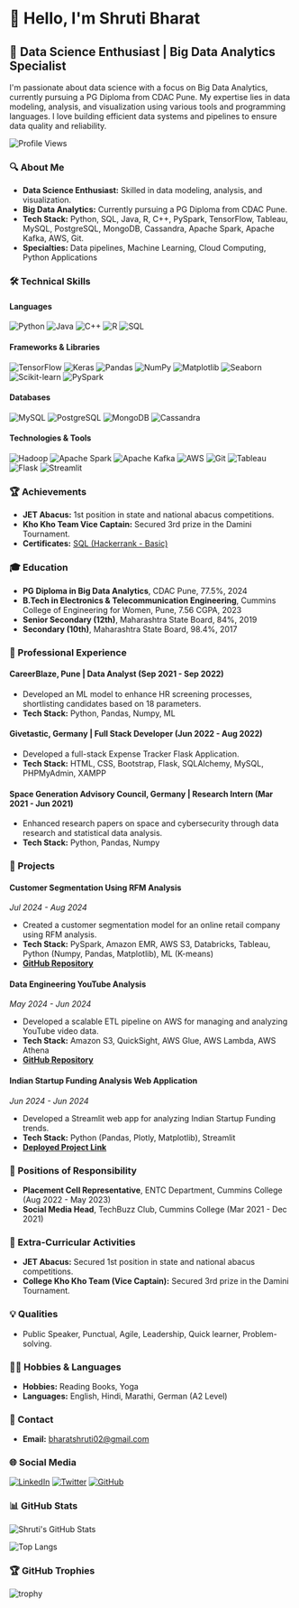 # 👋 Hello, I'm Shruti Bharat

## 🚀 Data Science Enthusiast | Big Data Analytics Specialist

I'm passionate about data science with a focus on Big Data Analytics, currently pursuing a PG Diploma from CDAC Pune. My expertise lies in data modeling, analysis, and visualization using various tools and programming languages. I love building efficient data systems and pipelines to ensure data quality and reliability.

![Profile Views](https://komarev.com/ghpvc/?username=shrutibharat01&color=blue)

### 🔍 About Me

- **Data Science Enthusiast:** Skilled in data modeling, analysis, and visualization.
- **Big Data Analytics:** Currently pursuing a PG Diploma from CDAC Pune.
- **Tech Stack:** Python, SQL, Java, R, C++, PySpark, TensorFlow, Tableau, MySQL, PostgreSQL, MongoDB, Cassandra, Apache Spark, Apache Kafka, AWS, Git.
- **Specialties:** Data pipelines, Machine Learning, Cloud Computing, Python Applications

### 🛠️ Technical Skills

#### Languages
![Python](https://img.shields.io/badge/Python-3776AB?style=for-the-badge&logo=python&logoColor=white)
![Java](https://img.shields.io/badge/Java-007396?style=for-the-badge&logo=java&logoColor=white)
![C++](https://img.shields.io/badge/C++-00599C?style=for-the-badge&logo=c%2B%2B&logoColor=white)
![R](https://img.shields.io/badge/R-276DC3?style=for-the-badge&logo=r&logoColor=white)
![SQL](https://img.shields.io/badge/SQL-4479A1?style=for-the-badge&logo=sql&logoColor=white)

#### Frameworks & Libraries
![TensorFlow](https://img.shields.io/badge/TensorFlow-FF6F00?style=for-the-badge&logo=tensorflow&logoColor=white)
![Keras](https://img.shields.io/badge/Keras-D00000?style=for-the-badge&logo=keras&logoColor=white)
![Pandas](https://img.shields.io/badge/Pandas-150458?style=for-the-badge&logo=pandas&logoColor=white)
![NumPy](https://img.shields.io/badge/NumPy-013243?style=for-the-badge&logo=numpy&logoColor=white)
![Matplotlib](https://img.shields.io/badge/Matplotlib-008080?style=for-the-badge&logo=matplotlib&logoColor=white)
![Seaborn](https://img.shields.io/badge/Seaborn-3776AB?style=for-the-badge&logo=seaborn&logoColor=white)
![Scikit-learn](https://img.shields.io/badge/Scikit--learn-F7931E?style=for-the-badge&logo=scikit-learn&logoColor=white)
![PySpark](https://img.shields.io/badge/PySpark-E25A1C?style=for-the-badge&logo=apachespark&logoColor=white)

#### Databases
![MySQL](https://img.shields.io/badge/MySQL-4479A1?style=for-the-badge&logo=mysql&logoColor=white)
![PostgreSQL](https://img.shields.io/badge/PostgreSQL-336791?style=for-the-badge&logo=postgresql&logoColor=white)
![MongoDB](https://img.shields.io/badge/MongoDB-47A248?style=for-the-badge&logo=mongodb&logoColor=white)
![Cassandra](https://img.shields.io/badge/Cassandra-1287B1?style=for-the-badge&logo=apachecassandra&logoColor=white)

#### Technologies & Tools
![Hadoop](https://img.shields.io/badge/Hadoop-66CCFF?style=for-the-badge&logo=apachehadoop&logoColor=black)
![Apache Spark](https://img.shields.io/badge/Apache_Spark-E25A1C?style=for-the-badge&logo=apachespark&logoColor=white)
![Apache Kafka](https://img.shields.io/badge/Apache_Kafka-231F20?style=for-the-badge&logo=apachekafka&logoColor=white)
![AWS](https://img.shields.io/badge/AWS-232F3E?style=for-the-badge&logo=amazonaws&logoColor=white)
![Git](https://img.shields.io/badge/Git-F05032?style=for-the-badge&logo=git&logoColor=white)
![Tableau](https://img.shields.io/badge/Tableau-E97627?style=for-the-badge&logo=tableau&logoColor=white)
![Flask](https://img.shields.io/badge/Flask-000000?style=for-the-badge&logo=flask&logoColor=white)
![Streamlit](https://img.shields.io/badge/Streamlit-FF4B4B?style=for-the-badge&logo=streamlit&logoColor=white)

### 🏆 Achievements

- **JET Abacus:** 1st position in state and national abacus competitions.
- **Kho Kho Team Vice Captain:** Secured 3rd prize in the Damini Tournament.
- **Certificates:** [SQL (Hackerrank - Basic)](https://www.hackerrank.com/certificates/4a073b0c1d80)

### 🎓 Education

- **PG Diploma in Big Data Analytics**, CDAC Pune, 77.5%, 2024
- **B.Tech in Electronics & Telecommunication Engineering**, Cummins College of Engineering for Women, Pune, 7.56 CGPA, 2023
- **Senior Secondary (12th)**, Maharashtra State Board, 84%, 2019
- **Secondary (10th)**, Maharashtra State Board, 98.4%, 2017

### 💼 Professional Experience

#### CareerBlaze, Pune | Data Analyst (Sep 2021 - Sep 2022)
- Developed an ML model to enhance HR screening processes, shortlisting candidates based on 18 parameters.
- **Tech Stack:** Python, Pandas, Numpy, ML

#### Givetastic, Germany | Full Stack Developer (Jun 2022 - Aug 2022)
- Developed a full-stack Expense Tracker Flask Application.
- **Tech Stack:** HTML, CSS, Bootstrap, Flask, SQLAlchemy, MySQL, PHPMyAdmin, XAMPP

#### Space Generation Advisory Council, Germany | Research Intern (Mar 2021 - Jun 2021)
- Enhanced research papers on space and cybersecurity through data research and statistical data analysis.
- **Tech Stack:** Python, Pandas, Numpy

### 📂 Projects

#### Customer Segmentation Using RFM Analysis
*Jul 2024 - Aug 2024*
- Created a customer segmentation model for an online retail company using RFM analysis.
- **Tech Stack:** PySpark, Amazon EMR, AWS S3, Databricks, Tableau, Python (Numpy, Pandas, Matplotlib), ML (K-means)
- **[GitHub Repository](https://github.com/shrutibharat01/Customer_segmentation_using_RFM_analysis)**

#### Data Engineering YouTube Analysis
*May 2024 - Jun 2024*
- Developed a scalable ETL pipeline on AWS for managing and analyzing YouTube video data.
- **Tech Stack:** Amazon S3, QuickSight, AWS Glue, AWS Lambda, AWS Athena
- **[GitHub Repository](https://github.com/shrutibharat01/Data_Engineering_YouTube_Analysis)**

#### Indian Startup Funding Analysis Web Application
*Jun 2024 - Jun 2024*
- Developed a Streamlit web app for analyzing Indian Startup Funding trends.
- **Tech Stack:** Python (Pandas, Plotly, Matplotlib), Streamlit
- **[Deployed Project Link](https://indian-startup-funding-analysis-using-pandas.streamlit.app/)**


### 📌 Positions of Responsibility

- **Placement Cell Representative**, ENTC Department, Cummins College (Aug 2022 - May 2023)
- **Social Media Head**, TechBuzz Club, Cummins College (Mar 2021 - Dec 2021)

### 🌟 Extra-Curricular Activities

- **JET Abacus:** Secured 1st position in state and national abacus competitions.
- **College Kho Kho Team (Vice Captain):** Secured 3rd prize in the Damini Tournament.

### 💡 Qualities

- Public Speaker, Punctual, Agile, Leadership, Quick learner, Problem-solving.

### 🏃‍♀️ Hobbies & Languages

- **Hobbies:** Reading Books, Yoga
- **Languages:** English, Hindi, Marathi, German (A2 Level)

### 📧 Contact

- **Email:** bharatshruti02@gmail.com

### 🌐 Social Media

[![LinkedIn](https://img.shields.io/badge/LinkedIn-0077B5?style=for-the-badge&logo=linkedin&logoColor=white)](https://www.linkedin.com/in/shrutibharat0105/)
[![Twitter](https://img.shields.io/badge/Twitter-1DA1F2?style=for-the-badge&logo=twitter&logoColor=white)](https://twitter.com/ShrutiBharat01)
[![GitHub](https://img.shields.io/badge/GitHub-100000?style=for-the-badge&logo=github&logoColor=white)](https://github.com/YourUsername)

### 📊 GitHub Stats

![Shruti's GitHub Stats](https://github-readme-stats.vercel.app/api?username=shrutibharat01&show_icons=true&theme=radical)

![Top Langs](https://github-readme-stats.vercel.app/api/top-langs/?username=shrutibharat01&layout=compact&theme=radical)

### 🏆 GitHub Trophies

![trophy](https://github-profile-trophy.vercel.app/?username=shrutibharat01&theme=radical)
